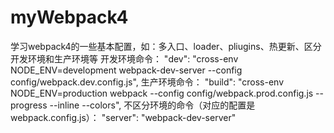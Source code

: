 # myWebpack4
学习webpack4的一些基本配置，如：多入口、loader、pliugins、热更新、区分开发环境和生产环境等
开发环境命令：
 "dev": "cross-env NODE_ENV=development webpack-dev-server --config config/webpack.dev.config.js",
 生产环境命令：
 "build": "cross-env NODE_ENV=production webpack --config config/webpack.prod.config.js --progress --inline --colors",
 不区分环境的命令（对应的配置是webpack.config.js）：
  "server": "webpack-dev-server"
